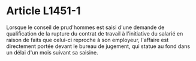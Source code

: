 # Article L1451-1

Lorsque le conseil de prud'hommes est saisi d'une demande de qualification de la rupture du contrat de travail à l'initiative du salarié en raison de faits que celui-ci reproche à son employeur, l'affaire est directement portée devant le bureau de jugement, qui statue au fond dans un délai d'un mois suivant sa saisine.